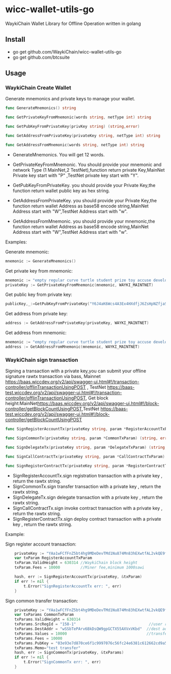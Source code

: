 # wicc-wallet-utils-go
WaykiChain Wallet Library for Offline Operation written in golang

## Install

* go get github.com/WaykiChain/wicc-wallet-utils-go
* go get github.com/btcsuite

## Usage

### WaykiChain Create Wallet
Generate mnemonics and private keys to manage your wallet.

```go
func GenerateMnemonics() string

func GetPrivateKeyFromMnemonic(words string, netType int) string

func GetPubKeyFromPrivateKey(privKey string) (string,error) 

func GetAddressFromPrivateKey(privateKey string, netType int) string

func GetAddressFromMnemonic(words string, netType int) string
```
- GenerateMnemonics. You will get 12 words.

- GetPrivateKeyFromMnemonic. You should provide your mnemonic and network Type (1 MainNet,2 TestNet),function return private Key,MainNet Private key start with "P" ,TestNet
private key start with "Y".

- GetPubKeyFromPrivateKey. you should provide your Private Key,the function return wallet public key as hex string.

- GetAddressFromPrivateKey. you should provide your Private Key,the function return wallet Address as base58 encode string,MainNet Address start with "W",TestNet Address start with "w".

- GetAddressFromMnemonic. you should provide your mnemonic,the function return wallet Address as base58 encode string,MainNet Address start with "W",TestNet Address start with "w".

Examples:

Generate mnemonic:
```go
mnemonic := GenerateMnemonics()
```
Get private key from mnemonic:
```go
mnemonic := "empty regular curve turtle student prize toy accuse develop spike scatter ginger"
privateKey := GetPrivateKeyFromMnemonic(mnemonic, WAYKI_MAINTNET)
```
Get public key from private key:
```go
publicKey,_:=GetPubKeyFromPrivateKey("Y6J4aK6Wcs4A3Ex4HXdfjJ6ZsHpNZfjaS4B9w7xqEnmFEYMqQd13")
```
Get address from private key:
```go
address := GetAddressFromPrivateKey(privateKey, WAYKI_MAINTNET)
```
Get address from mnemonic:
```go
mnemonic := "empty regular curve turtle student prize toy accuse develop spike scatter ginger"
address := GetAddressFromMnemonic(mnemonic, WAYKI_MAINTNET)
```
### WaykiChain sign transaction
Signing a transaction with a private key,you can submit your offline signature rawtx transaction via bass,  Mainnet <https://baas.wiccdev.org/v2/api/swagger-ui.html#!/transaction-controller/offlinTransactionUsingPOST> ,  TestNet <https://baas-test.wiccdev.org/v2/api/swagger-ui.html#!/transaction-controller/offlinTransactionUsingPOST>,
  Get block height:MainNet<https://baas.wiccdev.org/v2/api/swagger-ui.html#!/block-controller/getBlockCountUsingPOST>,TestNet <https://baas-test.wiccdev.org/v2/api/swagger-ui.html#!/block-controller/getBlockCountUsingPOST>


```go
func SignRegisterAccountTx(privateKey string, param *RegisterAccountTxParam) (string, error)

func SignCommonTx(privateKey string, param *CommonTxParam) (string, error)

func SignDelegateTx(privateKey string, param *DelegateTxParam) (string, error)

func SignCallContractTx(privateKey string, param *CallContractTxParam) (string, error)

func SignRegisterContractTx(privateKey string, param *RegisterContractTxParam) (string, error)
```
- SignRegisterAccountTx.sign registration transaction with a private key , return the rawtx string.
- SignCommonTx.sign transfer transaction with a private key , return the rawtx string.
- SignDelegateTx.sign delegate transaction with a private key , return the rawtx string.
- SignCallContractTx.sign invoke contract transaction with a private key , return the rawtx string.
- SignRegisterContractTx.sign deploy contract transaction with a private key , return the rawtx string.

Example:

Sign register account transaction:
```go
	privateKey := "YAa1wFCfFnZ5bt4hg9MDeDevTMd1Nu874Mn83hEXwtfAL2vkQE9f"
	var txParam RegisterAccountTxParam  
	txParam.ValidHeight = 630314 //WaykiChain block height 
	txParam.Fees = 10000         //Miner fee,minimum 1000sawi

	hash, err := SignRegisterAccountTx(privateKey, &txParam)
	if err != nil {
		t.Error("SignRegisterAccountTx err: ", err)
	}
```
Sign common transfer transaction:
```go
    privateKey := "YAa1wFCfFnZ5bt4hg9MDeDevTMd1Nu874Mn83hEXwtfAL2vkQE9f" 
	var txParams CommonTxParam
	txParams.ValidHeight = 630314
	txParams.SrcRegId = "158-1"                                //user regid
	txParams.DestAddr = "wSSbTePArv6BkDsQW9gpGCTX55AXVxVKbd"  //dest address
	txParams.Values = 10000                                   //transfer amount
	txParams.Fees = 10000
	txParams.PubKey = "03e93e7d870ce6f1c9997076c56fc24e6381c612662cd9a5a59294fac9ba7d21d7"  //wallet public key hex string
    txParams.Memo="test transfer"                                                           //transfer memo   
	hash, err := SignCommonTx(privateKey, &txParams)
	if err != nil {
		t.Error("SignCommonTx err: ", err)
	}
```





































